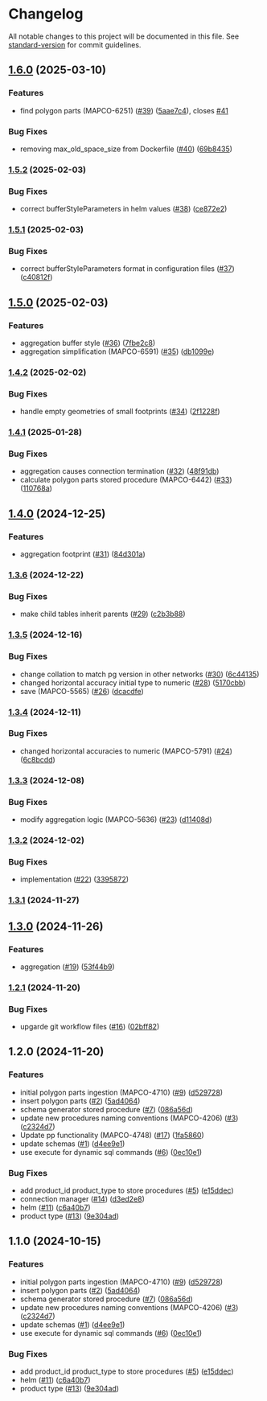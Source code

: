 # Changelog

All notable changes to this project will be documented in this file. See [standard-version](https://github.com/conventional-changelog/standard-version) for commit guidelines.

## [1.6.0](https://github.com/MapColonies/polygon-parts-manager/compare/v1.5.2...v1.6.0) (2025-03-10)


### Features

* find polygon parts (MAPCO-6251) ([#39](https://github.com/MapColonies/polygon-parts-manager/issues/39)) ([5aae7c4](https://github.com/MapColonies/polygon-parts-manager/commit/5aae7c430b04d0ebeb196c2225ba49b58e8e8776)), closes [#41](https://github.com/MapColonies/polygon-parts-manager/issues/41)


### Bug Fixes

* removing max_old_space_size from Dockerfile ([#40](https://github.com/MapColonies/polygon-parts-manager/issues/40)) ([69b8435](https://github.com/MapColonies/polygon-parts-manager/commit/69b8435d6cd84f771546cc0b7fcf99c72affb57a))

### [1.5.2](https://github.com/MapColonies/polygon-parts-manager/compare/v1.5.1...v1.5.2) (2025-02-03)


### Bug Fixes

* correct bufferStyleParameters in helm values ([#38](https://github.com/MapColonies/polygon-parts-manager/issues/38)) ([ce872e2](https://github.com/MapColonies/polygon-parts-manager/commit/ce872e2b1c084f5c8acf938df2cbc3419fd731cb))

### [1.5.1](https://github.com/MapColonies/polygon-parts-manager/compare/v1.5.0...v1.5.1) (2025-02-03)


### Bug Fixes

* correct bufferStyleParameters format in configuration files ([#37](https://github.com/MapColonies/polygon-parts-manager/issues/37)) ([c40812f](https://github.com/MapColonies/polygon-parts-manager/commit/c40812f74fedc79ec9bab89d90fe7c62bd2d9046))

## [1.5.0](https://github.com/MapColonies/polygon-parts-manager/compare/v1.4.2...v1.5.0) (2025-02-03)


### Features

* aggregation buffer style ([#36](https://github.com/MapColonies/polygon-parts-manager/issues/36)) ([7fbe2c8](https://github.com/MapColonies/polygon-parts-manager/commit/7fbe2c876a2b6cc11a628ff93cf9f2f267933222))
* aggregation simplification (MAPCO-6591) ([#35](https://github.com/MapColonies/polygon-parts-manager/issues/35)) ([db1099e](https://github.com/MapColonies/polygon-parts-manager/commit/db1099ed70348954fe38e9ae9b3febf6d0ae79e6))

### [1.4.2](https://github.com/MapColonies/polygon-parts-manager/compare/v1.4.1...v1.4.2) (2025-02-02)


### Bug Fixes

* handle empty geometries of small footprints ([#34](https://github.com/MapColonies/polygon-parts-manager/issues/34)) ([2f1228f](https://github.com/MapColonies/polygon-parts-manager/commit/2f1228f55b792d29e3b4ceb8a0fc21a6f2236f26))

### [1.4.1](https://github.com/MapColonies/polygon-parts-manager/compare/v1.4.0...v1.4.1) (2025-01-28)


### Bug Fixes

* aggregation causes connection termination ([#32](https://github.com/MapColonies/polygon-parts-manager/issues/32)) ([48f91db](https://github.com/MapColonies/polygon-parts-manager/commit/48f91dbaaed8bc06b1c5de2847b40854a84c67db))
* calculate polygon parts stored procedure (MAPCO-6442) ([#33](https://github.com/MapColonies/polygon-parts-manager/issues/33)) ([110768a](https://github.com/MapColonies/polygon-parts-manager/commit/110768a54df7b878bd6f31c82ad59e4d7ce338eb))

## [1.4.0](https://github.com/MapColonies/polygon-parts-manager/compare/v1.3.6...v1.4.0) (2024-12-25)


### Features

* aggregation footprint ([#31](https://github.com/MapColonies/polygon-parts-manager/issues/31)) ([84d301a](https://github.com/MapColonies/polygon-parts-manager/commit/84d301a99d67522639f862c13ba7624ead11e122))

### [1.3.6](https://github.com/MapColonies/polygon-parts-manager/compare/v1.3.5...v1.3.6) (2024-12-22)


### Bug Fixes

* make child tables inherit parents ([#29](https://github.com/MapColonies/polygon-parts-manager/issues/29)) ([c2b3b88](https://github.com/MapColonies/polygon-parts-manager/commit/c2b3b8885ea63ee8165528ae6e832688e40253b9))

### [1.3.5](https://github.com/MapColonies/polygon-parts-manager/compare/v1.3.4...v1.3.5) (2024-12-16)


### Bug Fixes

* change collation to match pg version in other networks ([#30](https://github.com/MapColonies/polygon-parts-manager/issues/30)) ([6c44135](https://github.com/MapColonies/polygon-parts-manager/commit/6c44135c318a0b2fb100328064818b98b4487e12))
* changed horizontal accuracy initial type to numeric ([#28](https://github.com/MapColonies/polygon-parts-manager/issues/28)) ([5170cbb](https://github.com/MapColonies/polygon-parts-manager/commit/5170cbb80f5004e7f9bf099ac20f9c8199159239))
* save (MAPCO-5565) ([#26](https://github.com/MapColonies/polygon-parts-manager/issues/26)) ([dcacdfe](https://github.com/MapColonies/polygon-parts-manager/commit/dcacdfe27c9be7f793c51f53fbd4f41f50a076c8))

### [1.3.4](https://github.com/MapColonies/polygon-parts-manager/compare/v1.3.3...v1.3.4) (2024-12-11)


### Bug Fixes

* changed horizontal accuracies to numeric (MAPCO-5791) ([#24](https://github.com/MapColonies/polygon-parts-manager/issues/24)) ([6c8bcdd](https://github.com/MapColonies/polygon-parts-manager/commit/6c8bcdd35f20d4f1f1437256e4ddc0b2552e190c))

### [1.3.3](https://github.com/MapColonies/polygon-parts-manager/compare/v1.3.2...v1.3.3) (2024-12-08)


### Bug Fixes

* modify aggregation logic (MAPCO-5636) ([#23](https://github.com/MapColonies/polygon-parts-manager/issues/23)) ([d11408d](https://github.com/MapColonies/polygon-parts-manager/commit/d11408d482f24e9a09a9bd7bd859c07ba3e35f0f))

### [1.3.2](https://github.com/MapColonies/polygon-parts-manager/compare/v1.3.1...v1.3.2) (2024-12-02)


### Bug Fixes

* implementation ([#22](https://github.com/MapColonies/polygon-parts-manager/issues/22)) ([3395872](https://github.com/MapColonies/polygon-parts-manager/commit/339587214c0711854e524396547d6ae0312a0c2a))

### [1.3.1](https://github.com/MapColonies/polygon-parts-manager/compare/v1.3.0...v1.3.1) (2024-11-27)

## [1.3.0](https://github.com/MapColonies/polygon-parts-manager/compare/v1.2.1...v1.3.0) (2024-11-26)


### Features

* aggregation ([#19](https://github.com/MapColonies/polygon-parts-manager/issues/19)) ([53f44b9](https://github.com/MapColonies/polygon-parts-manager/commit/53f44b9a056a34b836f1207cb47ef2c1a42bd94a))

### [1.2.1](https://github.com/MapColonies/polygon-parts-manager/compare/v1.2.0...v1.2.1) (2024-11-20)


### Bug Fixes

* upgarde git workflow files ([#16](https://github.com/MapColonies/polygon-parts-manager/issues/16)) ([02bff82](https://github.com/MapColonies/polygon-parts-manager/commit/02bff827e41130c3a5bacc9120114d284771531a))

## 1.2.0 (2024-11-20)


### Features

* initial polygon parts ingestion (MAPCO-4710) ([#9](https://github.com/MapColonies/polygon-parts-manager/issues/9)) ([d529728](https://github.com/MapColonies/polygon-parts-manager/commit/d5297280d79edf4737cf8eb132c588da79139ffe))
* insert polygon parts ([#2](https://github.com/MapColonies/polygon-parts-manager/issues/2)) ([5ad4064](https://github.com/MapColonies/polygon-parts-manager/commit/5ad4064581d722bd95f27d3c8dc19b0db0d2b54c))
* schema generator stored procedure ([#7](https://github.com/MapColonies/polygon-parts-manager/issues/7)) ([086a56d](https://github.com/MapColonies/polygon-parts-manager/commit/086a56dcb71bef984edbaa457d19775960426df6))
* update new procedures naming conventions (MAPCO-4206) ([#3](https://github.com/MapColonies/polygon-parts-manager/issues/3)) ([c2324d7](https://github.com/MapColonies/polygon-parts-manager/commit/c2324d73c1a05272819797c4be152904f440762a))
* Update pp functionality (MAPCO-4748) ([#17](https://github.com/MapColonies/polygon-parts-manager/issues/17)) ([1fa5860](https://github.com/MapColonies/polygon-parts-manager/commit/1fa5860f763457bb679fb953196438f3f90472c6))
* update schemas ([#1](https://github.com/MapColonies/polygon-parts-manager/issues/1)) ([d4ee9e1](https://github.com/MapColonies/polygon-parts-manager/commit/d4ee9e1d7056b89453627545a752a42c9b8f9e9b))
* use execute for dynamic sql commands ([#6](https://github.com/MapColonies/polygon-parts-manager/issues/6)) ([0ec10e1](https://github.com/MapColonies/polygon-parts-manager/commit/0ec10e1faecc18473fbd2298fa8e67f958c1ca0a))


### Bug Fixes

* add product_id product_type to store procedures ([#5](https://github.com/MapColonies/polygon-parts-manager/issues/5)) ([e15ddec](https://github.com/MapColonies/polygon-parts-manager/commit/e15ddecd6f04d3d20b9b7f6660266efd1ae9212a))
* connection manager ([#14](https://github.com/MapColonies/polygon-parts-manager/issues/14)) ([d3ed2e8](https://github.com/MapColonies/polygon-parts-manager/commit/d3ed2e8e1a2f8ec5440b09bd7f28ed3963d9178a))
* helm ([#11](https://github.com/MapColonies/polygon-parts-manager/issues/11)) ([c6a40b7](https://github.com/MapColonies/polygon-parts-manager/commit/c6a40b7ccb3f2a9f12089c34732c701d4aca3bd7))
* product type ([#13](https://github.com/MapColonies/polygon-parts-manager/issues/13)) ([9e304ad](https://github.com/MapColonies/polygon-parts-manager/commit/9e304ad9cd8377155b408fea8e7e9c15719800e7))

## 1.1.0 (2024-10-15)


### Features

* initial polygon parts ingestion (MAPCO-4710) ([#9](https://github.com/MapColonies/polygon-parts-manager/issues/9)) ([d529728](https://github.com/MapColonies/polygon-parts-manager/commit/d5297280d79edf4737cf8eb132c588da79139ffe))
* insert polygon parts ([#2](https://github.com/MapColonies/polygon-parts-manager/issues/2)) ([5ad4064](https://github.com/MapColonies/polygon-parts-manager/commit/5ad4064581d722bd95f27d3c8dc19b0db0d2b54c))
* schema generator stored procedure ([#7](https://github.com/MapColonies/polygon-parts-manager/issues/7)) ([086a56d](https://github.com/MapColonies/polygon-parts-manager/commit/086a56dcb71bef984edbaa457d19775960426df6))
* update new procedures naming conventions (MAPCO-4206) ([#3](https://github.com/MapColonies/polygon-parts-manager/issues/3)) ([c2324d7](https://github.com/MapColonies/polygon-parts-manager/commit/c2324d73c1a05272819797c4be152904f440762a))
* update schemas ([#1](https://github.com/MapColonies/polygon-parts-manager/issues/1)) ([d4ee9e1](https://github.com/MapColonies/polygon-parts-manager/commit/d4ee9e1d7056b89453627545a752a42c9b8f9e9b))
* use execute for dynamic sql commands ([#6](https://github.com/MapColonies/polygon-parts-manager/issues/6)) ([0ec10e1](https://github.com/MapColonies/polygon-parts-manager/commit/0ec10e1faecc18473fbd2298fa8e67f958c1ca0a))


### Bug Fixes

* add product_id product_type to store procedures ([#5](https://github.com/MapColonies/polygon-parts-manager/issues/5)) ([e15ddec](https://github.com/MapColonies/polygon-parts-manager/commit/e15ddecd6f04d3d20b9b7f6660266efd1ae9212a))
* helm ([#11](https://github.com/MapColonies/polygon-parts-manager/issues/11)) ([c6a40b7](https://github.com/MapColonies/polygon-parts-manager/commit/c6a40b7ccb3f2a9f12089c34732c701d4aca3bd7))
* product type ([#13](https://github.com/MapColonies/polygon-parts-manager/issues/13)) ([9e304ad](https://github.com/MapColonies/polygon-parts-manager/commit/9e304ad9cd8377155b408fea8e7e9c15719800e7))
